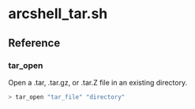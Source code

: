 # arcshell_tar.sh

## Reference


### tar_open
Open a .tar, .tar.gz, or .tar.Z file in an existing directory.
```bash
> tar_open "tar_file" "directory"
```

